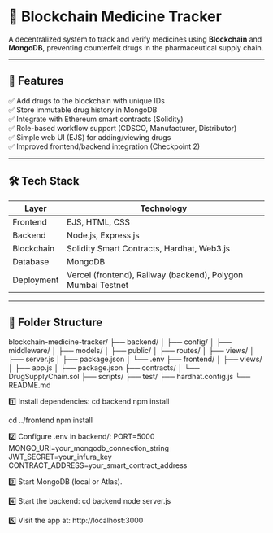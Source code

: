 # 💊 Blockchain Medicine Tracker

A decentralized system to track and verify medicines using **Blockchain** and **MongoDB**, preventing counterfeit drugs in the pharmaceutical supply chain.

---

## 🚀 Features

✅ Add drugs to the blockchain with unique IDs  
✅ Store immutable drug history in MongoDB  
✅ Integrate with Ethereum smart contracts (Solidity)  
✅ Role-based workflow support (CDSCO, Manufacturer, Distributor)  
✅ Simple web UI (EJS) for adding/viewing drugs  
✅ Improved frontend/backend integration (Checkpoint 2)

---

## 🛠️ Tech Stack

| Layer      | Technology                                   |
|------------|----------------------------------------------|
| Frontend   | EJS, HTML, CSS                               |
| Backend    | Node.js, Express.js                          |
| Blockchain | Solidity Smart Contracts, Hardhat, Web3.js   |
| Database   | MongoDB                                      |
| Deployment | Vercel (frontend), Railway (backend), Polygon Mumbai Testnet |

---

## 📂 Folder Structure
blockchain-medicine-tracker/
├── backend/
│ ├── config/
│ ├── middleware/
│ ├── models/
│ ├── public/
│ ├── routes/
│ ├── views/
│ ├── server.js
│ ├── package.json
│ └── .env
├── frontend/
│ ├── views/
│ ├── app.js
│ ├── package.json
├── contracts/
│ └── DrugSupplyChain.sol
├── scripts/
├── test/
├── hardhat.config.js
└── README.md

1️⃣ Install dependencies:
cd backend
npm install

cd ../frontend
npm install

2️⃣ Configure .env in backend/:
PORT=5000
MONGO_URI=your_mongodb_connection_string
JWT_SECRET=your_infura_key
CONTRACT_ADDRESS=your_smart_contract_address

3️⃣ Start MongoDB (local or Atlas).

4️⃣ Start the backend:
cd backend
node server.js

5️⃣ Visit the app at:
http://localhost:3000


